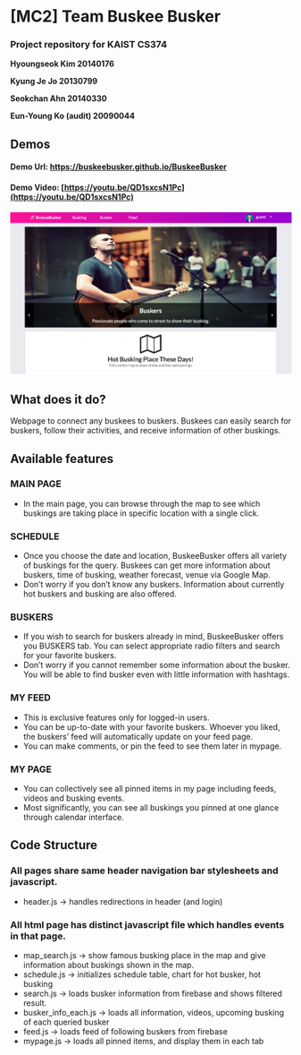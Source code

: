 # [MC2] Team Buskee Busker

### Project repository for KAIST CS374

**Hyoungseok Kim 20140176**

**Kyung Je Jo 20130799**

**Seokchan Ahn 20140330**

**Eun-Young Ko (audit) 20090044**

## Demos

#### Demo Url: https://buskeebusker.github.io/BuskeeBusker

#### Demo Video: [https://youtu.be/QD1sxcsN1Pc](https://youtu.be/QD1sxcsN1Pc)

![img](docs/img/main_page.png)
## What does it do?
Webpage to connect any buskees to buskers. Buskees can easily search for buskers, follow their activities, and receive information of other buskings.

## Available features
### MAIN PAGE
+ In the main page, you can browse through the map to see which buskings are taking place in specific location with a single click.
### SCHEDULE
+ Once you choose the date and location, BuskeeBusker offers all variety of buskings for the query. Buskees can get more information about buskers, time of busking, weather forecast, venue via Google Map. 
+ Don’t worry if you don’t know any buskers. Information about currently hot buskers and busking are also offered.
### BUSKERS
+ If you wish to search for buskers already in mind, BuskeeBusker offers you BUSKERS tab. You can select appropriate radio filters and search for your favorite buskers.
+ Don’t worry if you cannot remember some information about the busker. You will be able to find busker even with little information with hashtags.
### MY FEED
+ This is exclusive features only for logged-in users.
+ You can be up-to-date with your favorite buskers. Whoever you liked, the buskers’ feed will automatically update on your feed page.
+ You can make comments, or pin the feed to see them later in mypage. 
### MY PAGE
+ You can collectively see all pinned items in my page including feeds, videos and busking events.
+ Most significantly, you can see all buskings you pinned at one glance through calendar interface. 

## Code Structure
### All pages share same header navigation bar stylesheets and javascript.
+ header.js → handles redirections in header (and login)
### All html page has distinct javascript file which handles events in that page.
+ map_search.js → show famous busking place in the map and give information about buskings shown in the map.
+ schedule.js → initializes schedule table, chart for hot busker, hot busking
+ search.js → loads busker information from firebase and shows filtered result.
+ busker_info_each.js → loads all information, videos, upcoming busking of each queried busker
+ feed.js → loads feed of following buskers from firebase
+ mypage.js → loads all pinned items, and display them in each tab

